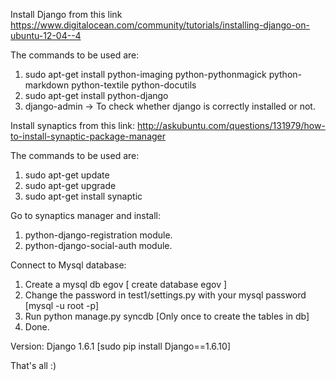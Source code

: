 Install Django from this link https://www.digitalocean.com/community/tutorials/installing-django-on-ubuntu-12-04--4  

The commands to be used are:  
1.  sudo apt-get install python-imaging python-pythonmagick python-markdown python-textile python-docutils  
2.  sudo apt-get install python-django  
3.  django-admin -> To check whether django is correctly installed or not.  

Install synaptics from this link: http://askubuntu.com/questions/131979/how-to-install-synaptic-package-manager  

The commands to be used are:  
1.  sudo apt-get update  
2.  sudo apt-get upgrade  
3.  sudo apt-get install synaptic  

Go to synaptics manager and install:   
1.  python-django-registration module.  
2.  python-django-social-auth module.  

Connect to Mysql database: 
1. Create a mysql db egov [ create database egov ] 
2. Change the password in test1/settings.py with your mysql password [mysql -u root -p] 
3. Run python manage.py syncdb [Only once to create the tables in db] 
4. Done. 

Version: Django 1.6.1 [sudo pip install Django==1.6.10] 

That's all :)  

